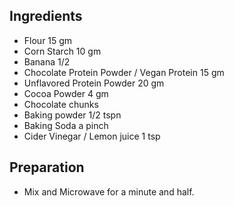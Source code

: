   

## Ingredients 
- Flour 15 gm 
- Corn Starch 10 gm  
- Banana 1/2
- Chocolate Protein Powder / Vegan Protein 15 gm 
- Unflavored Protein Powder 20 gm
- Cocoa Powder 4 gm 
- Chocolate chunks 
- Baking powder 1/2 tspn 
- Baking Soda a pinch 
- Cider Vinegar / Lemon juice 1 tsp 
## Preparation 
- Mix and Microwave for a minute and half. 





